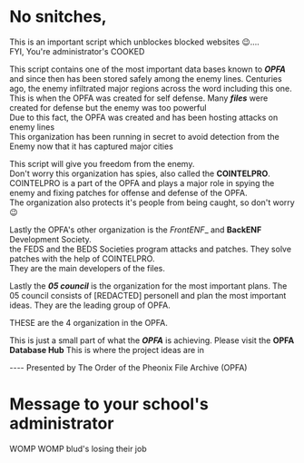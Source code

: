 # No snitches,
This is an important script which unblockes blocked websites 😉....  
FYI, You're administrator's COOKED  

This script contains one of the most important data bases known to ***OPFA*** and since then has been stored safely among the enemy lines.
Centuries ago, the enemy infiltrated major regions across the word including this one.  
This is when the OPFA was created for self defense.
Many ***files*** were created for defense but the enemy was too powerful  
Due to this fact, the OPFA was created and has been hosting attacks on enemy lines  
This organization has been running in secret to avoid detection from the Enemy now that it has captured major cities

This script will give you freedom from the enemy.  
Don't worry this organization has spies, also called the **COINTELPRO**.
COINTELPRO is a part of the OPFA and plays a major role in spying the enemy and fixing patches for offense and defense of the OPFA.  
The organization also protects it's people from being caught, so don't worry 😉

Lastly the OPFA's other organization is the _FrontENF__ and __BackENF__ Development Society.  
the FEDS and the BEDS Societies program attacks and patches. They solve patches with the help of COINTELPRO.  
They are the main developers of the files.

Lastly the ***05 council*** is the organization for the most important plans.
The 05 council consists of [REDACTED] personell and plan the most important ideas.
They are the leading group of OPFA.  

THESE are the 4 organization in the OPFA. 

This is just a small part of what the ___OPFA___ is achieving.
Please visit the **OPFA Database Hub** This is where the project ideas are in




---- Presented by The Order of the Pheonix File Archive (OPFA)

# Message to your school's administrator
WOMP WOMP blud's losing their job

